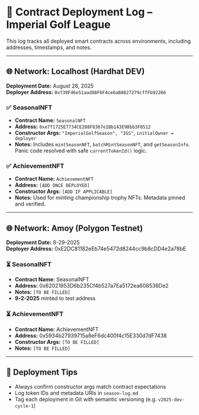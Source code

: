 # 🧱 Contract Deployment Log – Imperial Golf League

This log tracks all deployed smart contracts across environments, including addresses, timestamps, and notes.

---

## 🌐 Network: Localhost (Hardhat DEV)
**Deployment Date:** August 28, 2025  
**Deployer Address:** `0xf39Fd6e51aad88F6F4ce6aB8827279cffFb92266`

### ✅ SeasonalNFT
- **Contract Name:** `SeasonalNFT`
- **Address:** `0xe7f1725E7734CE288F8367e1Bb143E90bb3F0512`
- **Constructor Args:** `"ImperialGolfSeason", "IGS"`, `initialOwner = deployer`
- **Notes:** Includes `mintSeasonNFT`, `batchMintSeasonNFT`, and `getSeasonInfo`. Panic code resolved with safe `currentTokenId()` logic.

### ✅ AchievementNFT
- **Contract Name:** `AchievementNFT`
- **Address:** `[ADD ONCE DEPLOYED]`
- **Constructor Args:** `[ADD IF APPLICABLE]`
- **Notes:** Used for minting championship trophy NFTs. Metadata pinned and verified.

---

## 🌐 Network: Amoy (Polygon Testnet)
**Deployment Date:** 8-29-2025  
**Deployer Address:** 0xE2DC81182eEb74e5472d8244cc9b8cDD4e2a78bE

### ⏳ SeasonalNFT
- **Contract Name:** SeasonalNFT
- **Address:** 0x62021953D6b235Cf4b527a7Ea5172ea608536De2
- **Notes:** `[TO BE FILLED]`
- **9-2-2025**   minted to test address

### ⏳ AchievementNFT
- **Contract Name:** AchievementNFT
- **Address:** 0x5934b27939715a8eF6dc400f4c15E330d7dF7438
- **Constructor Args:** `[TO BE FILLED]`
- **Notes:** `[TO BE FILLED]`

---

## 🧠 Deployment Tips
- Always confirm constructor args match contract expectations
- Log token IDs and metadata URIs in `season-log.md`
- Tag each deployment in Git with semantic versioning (e.g. `v2025-dev-cycle-1`)